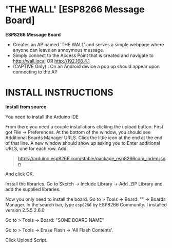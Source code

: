 # 'THE WALL' [ESP8266 Message Board]

**ESP8266 Message Board**
- Creates an AP named 'THE WALL' and serves a simple webpage where anyone can leave an annoymous message.
- Simply connect to the Access Point that is created and navigate to http://wall.local OR http://192.168.4.1
- (CAPTIVE Only) : On an Android device a pop up should appear upon connecting to the AP 

# INSTALL INSTRUCTIONS
**Install from source**

You need to install the Arduino IDE 

From there you need a couple installations clicking the upload button. First got File -> Preferences. At the bottom of the window, you should see Additional Boards Manager URLS. Click the little icon at the end at the end of that line. A new window should show up asking you to Enter additional URLS, one for each row. Add:

> https://arduino.esp8266.com/stable/package_esp8266com_index.json

And click OK.

Install the libraries. Go to Sketch -> Include Library -> Add .ZIP Library and add the supplied libraries.

Now you only need to install the board. Go to > Tools -> Board: "<SOME BOARD NAME>" -> Boards Manager. In the search bar, type `esp8266` by ESP8266 Community. I installed version 2.5.5 2.6.0.

Go to > Tools -> Board: "SOME BOARD NAME"

Go to > Tools -> Erase Flash -> 'All Flash Contents'.

Click Upload Script.

